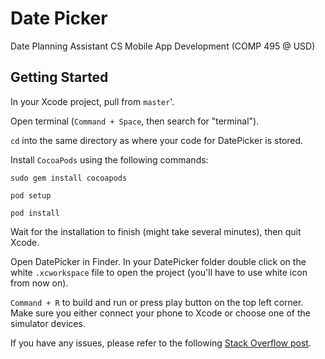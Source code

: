# Date Picker

Date Planning Assistant CS Mobile App Development (COMP 495 @ USD)

## Getting Started

In your Xcode project, pull from `master`'.

Open terminal (`Command + Space`, then search for "terminal").

`cd` into the same directory as where your code for DatePicker is stored.

Install `CocoaPods` using the following commands:

`sudo gem install cocoapods`

`pod setup`

`pod install`

Wait for the installation to finish (might take several minutes), then quit Xcode.

Open DatePicker in Finder. In your DatePicker folder double click on the white `.xcworkspace` file to open the project (you'll have to use white icon from now on).

`Command + R` to build and run or press play button on the top left corner. Make sure you either connect your phone to Xcode or choose one of the simulator devices.

If you have any issues, please refer to the following [Stack Overflow post](https://stackoverflow.com/questions/20755044/how-to-install-cocoapods).
